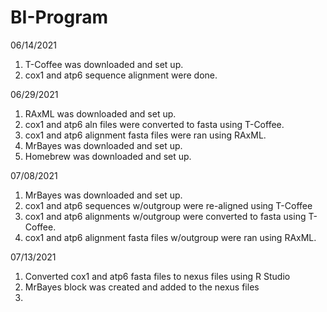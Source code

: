 # BI-Program

06/14/2021
1) T-Coffee was downloaded and set up.
2) cox1 and atp6 sequence alignment were done.

06/29/2021
1) RAxML was downloaded and set up.
2) cox1 and atp6 aln files were converted to fasta using T-Coffee.
3) cox1 and atp6 alignment fasta files were ran using RAxML.
4) MrBayes was downloaded and set up.
5) Homebrew was downloaded and set up.

07/08/2021
1) MrBayes was downloaded and set up.
2) cox1 and atp6 sequences w/outgroup were re-aligned using T-Coffee 
3) cox1 and atp6 alignments w/outgroup were converted to fasta using T-Coffee.
4) cox1 and atp6 alignment fasta files w/outgroup were ran using RAxML.

07/13/2021
1) Converted cox1 and atp6 fasta files to nexus files using R Studio
2) MrBayes block was created and added to the nexus files
3) 
